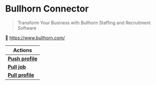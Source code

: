 
# Bullhorn Connector

> Transform Your Business with Bullhorn Staffing and Recruitment Software


🔗 https://www.bullhorn.com/

| Actions |
| ------- |
| [**Push profile**](docs/push_profile.md) |
| [**Pull job**](docs/pull_job.md) |
| [**Pull profile**](docs/pull_profile.md) |
